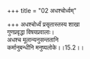 +++
title = "02 अधश्चोर्ध्वम्"

+++
अधश्चोर्ध्वं प्रसृतास्तस्य शाखा  
गुणप्रवृद्धा विषयप्रवालाः।  
अधश्च मूलान्यनुसन्ततानि  
कर्मानुबन्धीनि मनुष्यलोके।।15.2।।